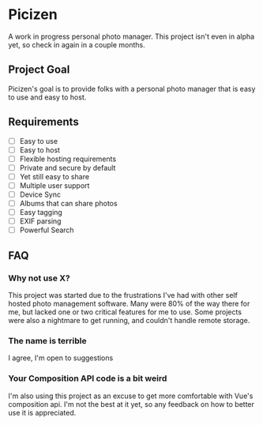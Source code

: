 # Picizen

A work in progress personal photo manager. This project isn't even in alpha yet, so check in again in a couple months.

## Project Goal

Picizen's goal is to provide folks with a personal photo manager that is easy to use and easy to host.

## Requirements

- [ ] Easy to use
- [ ] Easy to host
- [ ] Flexible hosting requirements
- [ ] Private and secure by default
- [ ] Yet still easy to share
- [ ] Multiple user support
- [ ] Device Sync
- [ ] Albums that can share photos
- [ ] Easy tagging
- [ ] EXIF parsing
- [ ] Powerful Search

## FAQ

### Why not use X?

This project was started due to the frustrations I've had with other self hosted photo management software. Many were 80% of the way there for me, but lacked one or two critical features for me to use. Some projects were also a nightmare to get running, and couldn't handle remote storage.

### The name is terrible

I agree, I'm open to suggestions

### Your Composition API code is a bit weird

I'm also using this project as an excuse to get more comfortable with Vue's composition api. I'm not the best at it yet, so any feedback on how to better use it is appreciated.
